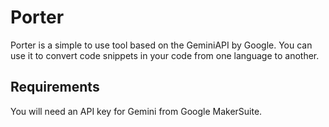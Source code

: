 # Porter

Porter is a simple to use tool based on the GeminiAPI by Google. You can use it to convert code snippets in your code from one language to another.

## Requirements

You will need an API key for Gemini from Google MakerSuite.
